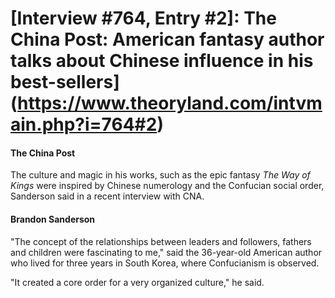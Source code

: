 # [Interview #764, Entry #2]: The China Post: American fantasy author talks about Chinese influence in his best-sellers](https://www.theoryland.com/intvmain.php?i=764#2)

#### The China Post

The culture and magic in his works, such as the epic fantasy
*The Way of Kings*
were inspired by Chinese numerology and the Confucian social order, Sanderson said in a recent interview with CNA.

#### Brandon Sanderson

"The concept of the relationships between leaders and followers, fathers and children were fascinating to me," said the 36-year-old American author who lived for three years in South Korea, where Confucianism is observed.

"It created a core order for a very organized culture," he said.

